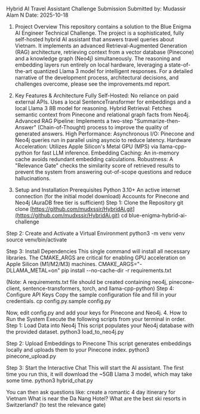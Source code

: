 Hybrid AI Travel Assistant Challenge Submission
Submitted by: Mudassir Alam N Date: 2025-10-18

1. Project Overview
This repository contains a solution to the Blue Enigma AI Engineer Technical Challenge. The project is a sophisticated, fully self-hosted hybrid AI assistant that answers travel queries about Vietnam.
It implements an advanced Retrieval-Augmented Generation (RAG) architecture, retrieving context from a vector database (Pinecone) and a knowledge graph (Neo4j) simultaneously. The reasoning and embedding layers run entirely on local hardware, leveraging a state-of-the-art quantized Llama 3 model for intelligent responses.
For a detailed narrative of the development process, architectural decisions, and challenges overcome, please see the improvements.md report.

2. Key Features & Architecture
Fully Self-Hosted: No reliance on paid external APIs. Uses a local SentenceTransformer for embeddings and a local Llama 3 8B model for reasoning.
Hybrid Retrieval: Fetches semantic context from Pinecone and relational graph facts from Neo4j.
Advanced RAG Pipeline: Implements a two-step "Summarize-then-Answer" (Chain-of-Thought) process to improve the quality of generated answers.
High Performance:
Asynchronous I/O: Pinecone and Neo4j queries run in parallel using asyncio to reduce latency.
Hardware Acceleration: Utilizes Apple Silicon's Metal GPU (MPS) via llama-cpp-python for fast LLM inference.
Embedding Caching: An in-memory cache avoids redundant embedding calculations.
Robustness: A "Relevance Gate" checks the similarity score of retrieved results to prevent the system from answering out-of-scope questions and reduce hallucinations.

3. Setup and Installation
Prerequisites
Python 3.10+
An active internet connection (for the initial model download)
Accounts for Pinecone and Neo4j (AuraDB free tier is sufficient)
Step 1: Clone the Repository
git clone [https://github.com/mudxssir/HybridAi.git](https://github.com/mudxssir/HybridAi.git)
cd blue-enigma-hybrid-ai-challenge

Step 2: Create and Activate a Virtual Environment
python3 -m venv venv
source venv/bin/activate

Step 3: Install Dependencies
This single command will install all necessary libraries. The CMAKE_ARGS are critical for enabling GPU acceleration on Apple Silicon (M1/M2/M3) machines.
CMAKE_ARGS="-DLLAMA_METAL=on" pip install --no-cache-dir -r requirements.txt

(Note: A requirements.txt file should be created containing neo4j, pinecone-client, sentence-transformers, torch, and llama-cpp-python)
Step 4: Configure API Keys
Copy the sample configuration file and fill in your credentials.
cp config.py.sample config.py

Now, edit config.py and add your keys for Pinecone and Neo4j.
4. How to Run the System
Execute the following scripts from your terminal in order.
Step 1: Load Data into Neo4j
This script populates your Neo4j database with the provided dataset.
python3 load_to_neo4j.py

Step 2: Upload Embeddings to Pinecone
This script generates embeddings locally and uploads them to your Pinecone index.
python3 pinecone_upload.py

Step 3: Start the Interactive Chat
This will start the AI assistant. The first time you run this, it will download the ~5GB Llama 3 model, which may take some time.
python3 hybrid_chat.py

You can then ask questions like:
create a romantic 4 day itinerary for Vietnam
What is near the Da Nang Hotel?
What are the best ski resorts in Switzerland? (to test the relevance gate)



